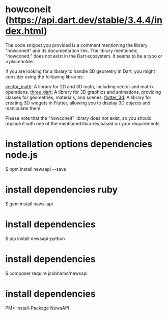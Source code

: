 # howconeit (https://api.dart.dev/stable/3.4.4/index.html)

The code snippet you provided is a comment mentioning the library "howconeit" and its documentation link. The library mentioned, "howconeit," does not exist in the Dart ecosystem. It seems to be a typo or a placeholder.

If you are looking for a library to handle 3D geometry in Dart, you might consider using the following libraries:

[vector_math](https://pub.dev/packages/vector_math): A library for 2D and 3D math, including vector and matrix operations.
[three_dart](https://pub.dev/packages/three_dart): A library for 3D graphics and animations, providing classes for geometries, materials, and scenes.
[flutter_3d](https://pub.dev/packages/http): A library for creating 3D widgets in Flutter, allowing you to display 3D objects and manipulate them.


Please note that the "howconeit" library does not exist, so you should replace it with one of the mentioned libraries based on your requirements.

# installation options dependencies node.js
$ npm install newsapi --save

# install dependencies ruby
$ gem install news-api

# install dependencies
$ pip install newsapi-python

# install dependencies
$ composer require jcobhams/newsapi

# install dependencies
PM> Install-Package NewsAPI

